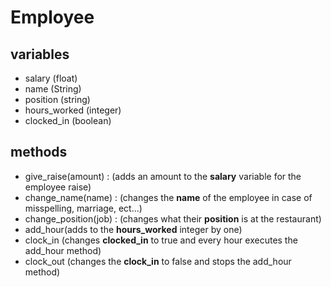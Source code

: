 # Employee

## variables
* salary (float)
* name (String)
* position (string)
* hours_worked (integer)
* clocked_in (boolean)

## methods
* give_raise(amount) : (adds an amount to the **salary** variable for the employee raise)
* change_name(name) : (changes the **name** of the employee in case of misspelling, marriage, ect...)
* change_position(job) : (changes what their **position** is at the restaurant)
* add_hour(adds to the **hours_worked** integer by one)
* clock_in (changes **clocked_in** to true and every hour executes the add_hour method)
* clock_out (changes the **clock_in** to false and stops the add_hour method)
